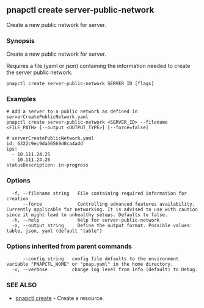 ## pnapctl create server-public-network

Create a new public network for server.

### Synopsis

Create a new public network for server.

Requires a file (yaml or json) containing the information needed to create the server public network.

```
pnapctl create server-public-network SERVER_ID [flags]
```

### Examples

```
# Add a server to a public network as defined in serverCreatePublicNetwork.yaml
pnapctl create server-public-network <SERVER_ID> --filename <FILE_PATH> [--output <OUTPUT_TYPE>] [--force=false]

# serverCreatePublicNetwork.yaml
id: 6322c9ec9da56569d0ca4add
ips: 
  - 10.111.24.25
  - 10.111.24.26
statusDescription: in-progress

```

### Options

```
  -f, --filename string   File containing required information for creation
      --force             Controlling advanced features availability. Currently applicable for networking. It is advised to use with caution since it might lead to unhealthy setups. Defaults to false.
  -h, --help              help for server-public-network
  -o, --output string     Define the output format. Possible values: table, json, yaml (default "table")
```

### Options inherited from parent commands

```
      --config string   config file defaults to the environment variable "PNAPCTL_HOME" or "pnap.yaml" in the home directory.
  -v, --verbose         change log level from Info (default) to Debug.
```

### SEE ALSO

* [pnapctl create](pnapctl_create.md)	 - Create a resource.

